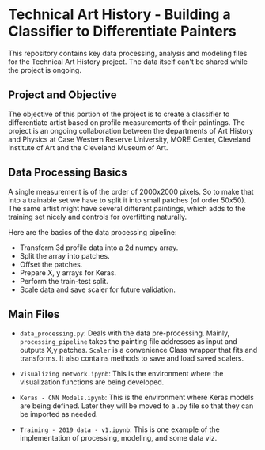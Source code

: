 # Technical Art History - Building a Classifier to Differentiate Painters
This repository contains key data processing, analysis and modeling files for the Technical Art History project. The data itself can't be shared while the project is ongoing.

## Project and Objective
The objective of this portion of the project is to create a classifier to differentiate artist based on profile measurements of their paintings. The project is an ongoing collaboration between the departments of Art History and Physics at Case Western Reserve University, MORE Center, Cleveland Institute of Art and the Cleveland Museum of Art.

## Data Processing Basics
A single measurement is of the order of 2000x2000 pixels. So to make that into a trainable set we have to split it into small patches (of order 50x50). The same artist might have several different paintings, which adds to the training set nicely and controls for overfitting naturally.

Here are the basics of the data processing pipeline:
* Transform 3d profile data into a 2d numpy array.
* Split the array into patches.
* Offset the patches.
* Prepare X, y arrays for Keras.
* Perform the train-test split.
* Scale data and save scaler for future validation.

## Main Files

* `data_processing.py`: Deals with the data pre-processing. Mainly, `processing_pipeline` takes the painting file addresses as input and outputs X,y patches. `Scaler` is a convenience Class wrapper that fits and transforms. It also contains methods to save and load saved scalers.

* `Visualizing network.ipynb`: This is the environment where the visualization functions are being developed.

* `Keras - CNN Models.ipynb`: This is the environment where Keras models are being defined. Later they will be moved to a .py file so that they can be imported as needed.

* `Training - 2019 data - v1.ipynb`: This is one example of the implementation of processing, modeling, and some data viz.